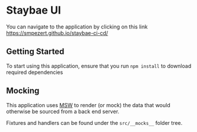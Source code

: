 # Staybae UI
You can navigate to the application by clicking on this link https://smpezert.github.io/staybae-ci-cd/

## Getting Started

To start using this application, ensure that you run `npm install` to download required dependencies

## Mocking

This application uses [MSW](https://mswjs.io/) to render (or mock) the data that would otherwise be sourced from a back end server.

Fixtures and handlers can be found under the `src/__mocks__` folder tree.
